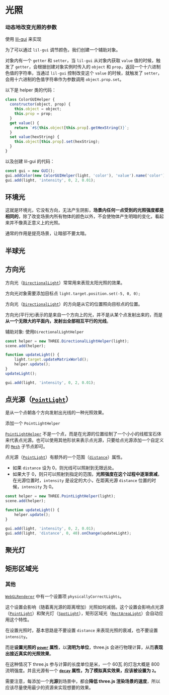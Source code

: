 # 光照

### 动态地改变光照的参数

使用 [lil-gui](https://github.com/georgealways/lil-gui) 来实现

为了可以通过 `lil-gui` 调节颜色，我们创建一个辅助对象。

对象内有一个 `getter` 和 `setter`，当 `lil-gui` 从对象内获取 `value` 值的时候，触发了 `getter`，会根据创建对象实例时传入的 `object` 和 `prop`，返回一个十六进制色值的字符串，当通过 `lil-gui` 控制改变这个 `value` 的时候，就触发了 `setter`，会用十六进制的色值字符串作为参数调用 `object.prop.set`。

以下是 helper 类的代码：

```js
class ColorGUIHelper {
  constructor(object, prop) {
    this.object = object;
    this.prop = prop;
  }
  get value() {
    return `#${this.object[this.prop].getHexString()}`;
  }
  set value(hexString) {
    this.object[this.prop].set(hexString);
  }
}
```

以及创建 lil-gui 的代码：

```js
const gui = new GUI();
gui.addColor(new ColorGUIHelper(light, 'color'), 'value').name('color');
gui.add(light, 'intensity', 0, 2, 0.01);
```

## 环境光

这就是环境光，它没有方向，无法产生阴影，**场景内任何一点受到的光照强度都是相同的**，除了改变场景内所有物体的颜色以外，不会使物体产生明暗的变化，看起来并不像真正意义上的光照。

通常的作用是提亮场景，让暗部不要太暗。

## 半球光



## 方向光

方向光（[`DirectionalLight`](http://127.0.0.1:5500/docs/#api/zh/lights/DirectionalLight)）常常用来表现太阳光照的效果。

方向光对象需要添加目标点 `light.target.position.set(-5, 0, 0);`

方向光（[`DirectionalLight`](http://127.0.0.1:5500/docs/#api/zh/lights/DirectionalLight)）的方向是从它的位置照向目标点的位置。

方向光(平行光)表示的是来自一个方向上的光，并不是从某个点发射出来的，而是**从一个无限大的平面内，发射出全部相互平行的光线**。



辅助对象: 使用`DirectionalLightHelper`

```js
const helper = new THREE.DirectionalLightHelper(light);
scene.add(helper);

function updateLight() {
    light.target.updateMatrixWorld();
    helper.update();
}
updateLight();

gui.add(light, 'intensity', 0, 2, 0.01);
```



## 点光源（[`PointLight`](http://127.0.0.1:5500/docs/#api/zh/lights/PointLight)）

是从一个点朝各个方向发射出光线的一种光照效果。

添加一个 `PointLightHelper`

[`PointLightHelper`](http://127.0.0.1:5500/docs/#api/zh/helpers/PointLightHelper) 不是一个点，而是在光源的位置绘制了一个小小的线框宝石体来代表点光源。也可以使用其他形状来表示点光源，只要给点光源添加一个自定义的 [`Mesh`](http://127.0.0.1:5500/docs/#api/zh/objects/Mesh) 子节点即可。

点光源（[`PointLight`](http://127.0.0.1:5500/docs/#api/zh/lights/PointLight)）有额外的一个范围（[`distance`](http://127.0.0.1:5500/docs/#api/zh/lights/PointLight#distance)）属性。 

- 如果 `distance` 设为 0，则光线可以照射到无限远处。
- 如果大于 0，则只可以照射到指定的范围，**光照强度在这个过程中逐渐衰减**，在光源位置时，`intensity` 是设定的大小，在距离光源 `distance` 位置的时候，`intensity` 为 0。

```js
const helper = new THREE.PointLightHelper(light);
scene.add(helper);

function updateLight() {
    helper.update();
}

gui.add(light, 'intensity', 0, 2, 0.01);
gui.add(light, 'distance', 0, 40).onChange(updateLight);

```



## 聚光灯

## 矩形区域光



### 其他

 [`WebGLRenderer`](http://127.0.0.1:5500/docs/#api/zh/renderers/WebGLRenderer) 中有一个设置项 `physicallyCorrectLights`。

这个设置会影响（随着离光源的距离增加）光照如何减弱。这个设置会影响点光源（[`PointLight`](http://127.0.0.1:5500/docs/#api/zh/lights/PointLight)）和聚光灯（[`SpotLight`](http://127.0.0.1:5500/docs/#api/zh/lights/SpotLight)），矩形区域光（[`RectAreaLight`](http://127.0.0.1:5500/docs/#api/zh/lights/RectAreaLight)）会自动应用这个特性。

在设置光照时，基本思路是不要设置 `distance` 来表现光照的衰减，也不要设置 `intensity`。

而是**设置光照的 [`power`](http://127.0.0.1:5500/docs/#api/zh/lights/PointLight#power) 属性**，以**流明为单位**，three.js 会进行物理计算，从而**表现出接近真实的光照效果**。

在这种情况下 three.js 参与计算的长度单位是米，一个 60瓦 的灯泡大概是 800 流明强度。并且光源有一个 **[`decay`](http://127.0.0.1:5500/docs/#api/zh/lights/PointLight#decay) 属性，为了模拟真实效果，应该被设置为 `2`。**



需要注意，每添加一个**光源**到场景中，都会**降低 three.js 渲染场景的速度**，所以应该尽量使用最少的资源来实现想要的效果。